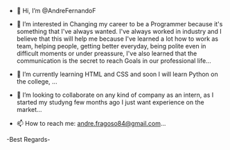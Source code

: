 - 👋 Hi, I’m @AndreFernandoF

- 👀 I’m interested in Changing my career to be a Programmer because it's something that I've always wanted. 
I've always worked in industry and I believe that this will help me because I've learned a lot how to work as team, helping people, getting better everyday, being polite even
in difficult moments or under preassure, I've also learned that the communication is the secret to reach Goals in our professional life...

- 🌱 I’m currently learning HTML and CSS and soon I will learn Python on the college,  ...

- 💞️ I’m looking to collaborate on any kind of company as an intern, as I started my studyng few months ago I just want experience on the market...


- 📫 How to reach me:   andre.fragoso84@gmail.com...


-Best Regards-








<!---
AndreFernandoF/AndreFernandoF is a ✨ special ✨ repository because its `README.md` (this file) appears on your GitHub profile.
You can click the Preview link to take a look at your changes.
--->

